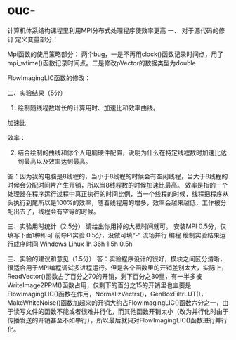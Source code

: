 # ouc-
计算机体系结构课程里利用MPI分布式处理程序使效率更高
一、	对于源代码的修订
定义变量部分：
 

Mpi函数的使用策略部分：
两个bug，一是不再用clock()函数记录时间点，用了mpi_wtime()函数记录时间点。二是修改pVector的数据类型为double
 

FlowImagingLIC函数的修改：
 

 

 

 
 
二、实验结果（5分）
1. 绘制随线程数增长的计算用时、加速比和效率曲线。

 
加速比
 


效率：
 
2. 结合绘制的曲线和你个人电脑硬件配置，说明为什么在特定线程数时加速比达到最高以及效率达到最高。

答：因为我的电脑是8线程的，当小于8线程的时候会有空闲线程，当大于8线程的时候会分配时间片产生开销，所以当8线程数的时候加速比最高。
效率是指的一个处理器在程序运行过程中真正执行的时间比例，当一个线程的时候，线程把程序从头执行到尾所以是100%的效率，随着线程用的增多，效率会越来越低，工作被分配出去了，线程会有空等的时候。

三、实验用时统计（2.5分）
请给出你用掉的大概时间就可。
安装MPI
0.5分，仅填写下面1种即可	前导PI实验
0.5分，没做可填“-”	流场并行
编程	绘制实验结果运行成序时间
Windows	Linux	1h	36h	1.5h
0.5h				

三、实验的建议和意见（1.5分）
答：实验程序设计的很好，模块之间区分清晰，很适合用于MPI编程调试多进程运行。但是各个函数里的开销差别太大，实际上，ReadVector()函数占了百分之70的开销，剩下百分之30里，有一半多被WriteImage2PPM()函数占用，仅剩下的百分之15的开销里也主要是FlowImagingLIC()函数在作用，NormalizVectrs()，GenBoxFiltrLUT()，MakeWhiteNoise()函数加起来的开销大约占FlowImagingLIC()函数六分之一，由于读写文件的函数不能或者很难并行化，而其他函数开销太小（改为并行化时由于传播发送的开销甚至不如串行），所以最后就只对FlowImagingLIC()函数进行并行化。
